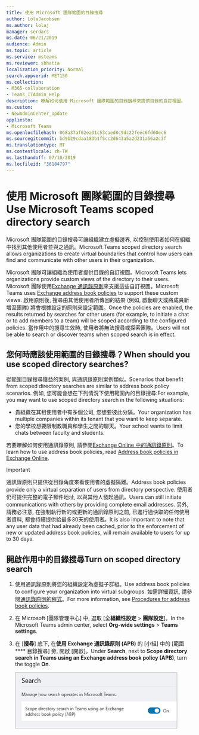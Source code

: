 ```yaml
---
title: 使用 Microsoft 團隊範圍的目錄搜尋
author: LolaJacobsen
ms.author: lolaj
manager: serdars
ms.date: 06/21/2019
audience: Admin
ms.topic: article
ms.service: msteams
ms.reviewer: sbhatta
localization_priority: Normal
search.appverid: MET150
ms.collection:
- M365-collaboration
- Teams_ITAdmin_Help
description: 瞭解如何使用 Microsoft 團隊範圍的目錄搜尋來提供目錄的自訂視圖。
ms.custom:
- NewAdminCenter_Update
appliesto:
- Microsoft Teams
ms.openlocfilehash: 068a37af62ea31c53caed8c9dc22feec6fd60ec6
ms.sourcegitcommit: bd9b29cdaa183b1f5cc2d643a5a2d231a56a2c3f
ms.translationtype: MT
ms.contentlocale: zh-TW
ms.lasthandoff: 07/10/2019
ms.locfileid: "36184797"
---
```

# <a name="use-microsoft-teams-scoped-directory-search"></a><span data-ttu-id="0018c-103">使用 Microsoft 團隊範圍的目錄搜尋</span><span class="sxs-lookup"><span data-stu-id="0018c-103">Use Microsoft Teams scoped directory search</span></span>

<span data-ttu-id="0018c-104">Microsoft 團隊範圍的目錄搜尋可讓組織建立虛擬邊界, 以控制使用者如何在組織中找到其他使用者並與之通訊。</span><span class="sxs-lookup"><span data-stu-id="0018c-104">Microsoft Teams scoped directory search allows organizations to create virtual boundaries that control how users can find and communicate with other users in their organization.</span></span> 

<span data-ttu-id="0018c-105">Microsoft 團隊可讓組織為使用者提供目錄的自訂視圖。</span><span class="sxs-lookup"><span data-stu-id="0018c-105">Microsoft Teams lets organizations provide custom views of the directory to their users.</span></span> <span data-ttu-id="0018c-106">Microsoft 團隊使用[Exchange 通訊錄原則](https://docs.microsoft.com/exchange/address-books/address-book-policies/address-book-policies)來支援這些自訂視圖。</span><span class="sxs-lookup"><span data-stu-id="0018c-106">Microsoft Teams uses [Exchange address book policies](https://docs.microsoft.com/exchange/address-books/address-book-policies/address-book-policies) to support these custom views.</span></span> <span data-ttu-id="0018c-107">啟用原則後, 搜尋由其他使用者所傳回的結果 (例如, 啟動聊天或將成員新增至團隊) 將會根據設定的原則來設定範圍。</span><span class="sxs-lookup"><span data-stu-id="0018c-107">Once the policies are enabled, the results returned by searches for other users (for example, to initiate a chat or to add members to a team) will be scoped according to the configured policies.</span></span> <span data-ttu-id="0018c-108">當作用中的搜尋生效時, 使用者將無法搜尋或探索團隊。</span><span class="sxs-lookup"><span data-stu-id="0018c-108">Users will not be able to search or discover teams when scoped search is in effect.</span></span> 

## <a name="when-should-you-use-scoped-directory-searches"></a><span data-ttu-id="0018c-109">您何時應該使用範圍的目錄搜尋？</span><span class="sxs-lookup"><span data-stu-id="0018c-109">When should you use scoped directory searches?</span></span>

<span data-ttu-id="0018c-110">從範圍目錄搜尋獲益的案例, 與通訊錄原則案例類似。</span><span class="sxs-lookup"><span data-stu-id="0018c-110">Scenarios that benefit from scoped directory searches are similar to address book policy scenarios.</span></span> <span data-ttu-id="0018c-111">例如, 您可能會想在下列情況下使用範圍內的目錄搜尋:</span><span class="sxs-lookup"><span data-stu-id="0018c-111">For example, you may want to use scoped directory search in the following situations:</span></span>

- <span data-ttu-id="0018c-112">貴組織在其租使用者中有多個公司, 您想要彼此分隔。</span><span class="sxs-lookup"><span data-stu-id="0018c-112">Your organization has multiple companies within its tenant that you want to keep separate.</span></span> 
- <span data-ttu-id="0018c-113">您的學校想要限制教職員和學生之間的聊天。</span><span class="sxs-lookup"><span data-stu-id="0018c-113">Your school wants to limit chats between faculty and students.</span></span> 
 
<span data-ttu-id="0018c-114">若要瞭解如何使用通訊錄原則, 請參閱[Exchange Online 中的通訊錄原則](https://docs.microsoft.com/exchange/address-books/address-book-policies/address-book-policies)。</span><span class="sxs-lookup"><span data-stu-id="0018c-114">To learn how to use address book policies, read [Address book policies in Exchange Online](https://docs.microsoft.com/exchange/address-books/address-book-policies/address-book-policies).</span></span>

> [!IMPORTANT]
> <span data-ttu-id="0018c-115">通訊錄原則只提供從目錄角度來看使用者的虛擬隔離。</span><span class="sxs-lookup"><span data-stu-id="0018c-115">Address book policies provide only a virtual separation of users from directory perspective.</span></span> <span data-ttu-id="0018c-116">使用者仍可提供完整的電子郵件地址, 以與其他人發起通訊。</span><span class="sxs-lookup"><span data-stu-id="0018c-116">Users can still initiate communications with others by providing complete email addresses.</span></span> <span data-ttu-id="0018c-117">另外, 請務必注意, 在強制執行新的或更新的通訊錄原則之前, 已進行過快取的任何使用者資料, 都會持續提供給最多30天的使用者。</span><span class="sxs-lookup"><span data-stu-id="0018c-117">It is also important to note that any user data that had already been cached, prior to the enforcement of new or updated address book policies, will remain available to users for up to 30 days.</span></span>

## <a name="turn-on-scoped-directory-search"></a><span data-ttu-id="0018c-118">開啟作用中的目錄搜尋</span><span class="sxs-lookup"><span data-stu-id="0018c-118">Turn on scoped directory search</span></span>

1. <span data-ttu-id="0018c-119">使用通訊錄原則將您的組織設定為虛擬子群組。</span><span class="sxs-lookup"><span data-stu-id="0018c-119">Use address book policies to configure your organization into virtual subgroups.</span></span> <span data-ttu-id="0018c-120">如需詳細資訊, 請參閱[通訊錄原則的程式](https://docs.microsoft.com/exchange/address-books/address-book-policies/address-book-policies)。</span><span class="sxs-lookup"><span data-stu-id="0018c-120">For more information, see [Procedures for address book policies](https://docs.microsoft.com/exchange/address-books/address-book-policies/address-book-policies).</span></span>

2. <span data-ttu-id="0018c-121">在 Microsoft [團隊管理中心] 中, 選取 [全**組織性設定** > **團隊設定**]。</span><span class="sxs-lookup"><span data-stu-id="0018c-121">In the Microsoft Teams admin center, select **Org-wide settings** > **Teams settings**.</span></span>

3. <span data-ttu-id="0018c-122">在 [**搜尋**] 底下, 在**使用 Exchange 通訊錄原則 (APB)** 的 [小組] 中的 [範圍\*\*\*\* 目錄搜尋] 旁, 開啟 [開啟]。</span><span class="sxs-lookup"><span data-stu-id="0018c-122">Under **Search**, next to **Scope directory search in Teams using an Exchange address book policy (APB)**, turn the toggle **On**.</span></span>

    ![Microsoft 團隊系統管理中心的作用中目錄搜尋範圍](media/teams-scoped-directory-search-image1.png)



